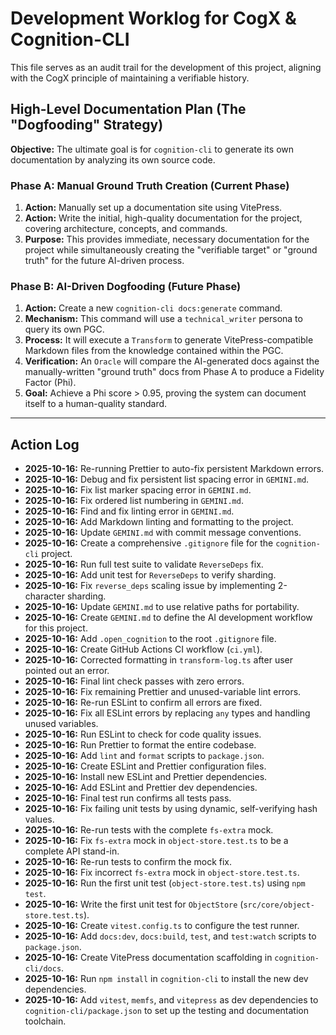 # Development Worklog for CogX & Cognition-CLI

This file serves as an audit trail for the development of this project, aligning with the CogX principle of maintaining a verifiable history.

## High-Level Documentation Plan (The "Dogfooding" Strategy)

**Objective:** The ultimate goal is for `cognition-cli` to generate its own documentation by analyzing its own source code.

### Phase A: Manual Ground Truth Creation (Current Phase)

1.  **Action:** Manually set up a documentation site using VitePress.
2.  **Action:** Write the initial, high-quality documentation for the project, covering architecture, concepts, and commands.
3.  **Purpose:** This provides immediate, necessary documentation for the project while simultaneously creating the "verifiable target" or "ground truth" for the future AI-driven process.

### Phase B: AI-Driven Dogfooding (Future Phase)

1.  **Action:** Create a new `cognition-cli docs:generate` command.
2.  **Mechanism:** This command will use a `technical_writer` persona to query its own PGC.
3.  **Process:** It will execute a `Transform` to generate VitePress-compatible Markdown files from the knowledge contained within the PGC.
4.  **Verification:** An `Oracle` will compare the AI-generated docs against the manually-written "ground truth" docs from Phase A to produce a Fidelity Factor (Phi).
5.  **Goal:** Achieve a Phi score > 0.95, proving the system can document itself to a human-quality standard.

---

## Action Log

- **2025-10-16:** Re-running Prettier to auto-fix persistent Markdown errors.
- **2025-10-16:** Debug and fix persistent list spacing error in `GEMINI.md`.
- **2025-10-16:** Fix list marker spacing error in `GEMINI.md`.
- **2025-10-16:** Fix ordered list numbering in `GEMINI.md`.
- **2025-10-16:** Find and fix linting error in `GEMINI.md`.
- **2025-10-16:** Add Markdown linting and formatting to the project.
- **2025-10-16:** Update `GEMINI.md` with commit message conventions.
- **2025-10-16:** Create a comprehensive `.gitignore` file for the `cognition-cli` project.
- **2025-10-16:** Run full test suite to validate `ReverseDeps` fix.
- **2025-10-16:** Add unit test for `ReverseDeps` to verify sharding.
- **2025-10-16:** Fix `reverse_deps` scaling issue by implementing 2-character sharding.
- **2025-10-16:** Update `GEMINI.md` to use relative paths for portability.
- **2025-10-16:** Create `GEMINI.md` to define the AI development workflow for this project.
- **2025-10-16:** Add `.open_cognition` to the root `.gitignore` file.
- **2025-10-16:** Create GitHub Actions CI workflow (`ci.yml`).
- **2025-10-16:** Corrected formatting in `transform-log.ts` after user pointed out an error.
- **2025-10-16:** Final lint check passes with zero errors.
- **2025-10-16:** Fix remaining Prettier and unused-variable lint errors.
- **2025-10-16:** Re-run ESLint to confirm all errors are fixed.
- **2025-10-16:** Fix all ESLint errors by replacing `any` types and handling unused variables.
- **2025-10-16:** Run ESLint to check for code quality issues.
- **2025-10-16:** Run Prettier to format the entire codebase.
- **2025-10-16:** Add `lint` and `format` scripts to `package.json`.
- **2025-10-16:** Create ESLint and Prettier configuration files.
- **2025-10-16:** Install new ESLint and Prettier dependencies.
- **2025-10-16:** Add ESLint and Prettier dev dependencies.
- **2025-10-16:** Final test run confirms all tests pass.
- **2025-10-16:** Fix failing unit tests by using dynamic, self-verifying hash values.
- **2025-10-16:** Re-run tests with the complete `fs-extra` mock.
- **2025-10-16:** Fix `fs-extra` mock in `object-store.test.ts` to be a complete API stand-in.
- **2025-10-16:** Re-run tests to confirm the mock fix.
- **2025-10-16:** Fix incorrect `fs-extra` mock in `object-store.test.ts`.
- **2025-10-16:** Run the first unit test (`object-store.test.ts`) using `npm test`.
- **2025-10-16:** Write the first unit test for `ObjectStore` (`src/core/object-store.test.ts`).
- **2025-10-16:** Create `vitest.config.ts` to configure the test runner.
- **2025-10-16:** Add `docs:dev`, `docs:build`, `test`, and `test:watch` scripts to `package.json`.
- **2025-10-16:** Create VitePress documentation scaffolding in `cognition-cli/docs`.
- **2025-10-16:** Run `npm install` in `cognition-cli` to install the new dev dependencies.
- **2025-10-16:** Add `vitest`, `memfs`, and `vitepress` as dev dependencies to `cognition-cli/package.json` to set up the testing and documentation toolchain.
